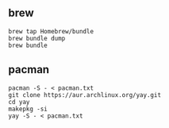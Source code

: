 ## brew

```
brew tap Homebrew/bundle
brew bundle dump
brew bundle
```

## pacman

```
pacman -S - < pacman.txt
git clone https://aur.archlinux.org/yay.git
cd yay
makepkg -si
yay -S - < pacman.txt
```
